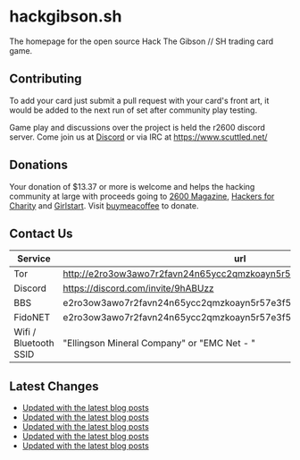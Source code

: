 # hackgibson.sh
The homepage for the open source Hack The Gibson // SH trading card game.


## Contributing

To add your card just submit a pull request with your card's front art, it would be added to the next run of set after community play testing.

Game play and discussions over the project is held the r2600 discord server. Come join us at [Discord](https://discord.com/invite/9hABUzz) or via IRC at https://www.scuttled.net/


## Donations

Your donation of $13.37 or more is welcome and helps the hacking community at large with proceeds going to [2600 Magazine](https://2600.com/), [Hackers for Charity](https://hackersforcharity.org) and [Girlstart](https://girlstart.org).  Visit [buymeacoffee](https://www.buymeacoffee.com/hackgibson.sh) to donate.


## Contact Us

Service | url
-|-
Tor | http://e2ro3ow3awo7r2favn24n65ycc2qmzkoayn5r57e3f56nvjwdcgg32ad.onion
Discord | https://discord.com/invite/9hABUzz
BBS | e2ro3ow3awo7r2favn24n65ycc2qmzkoayn5r57e3f56nvjwdcgg32ad.onion:23
FidoNET | e2ro3ow3awo7r2favn24n65ycc2qmzkoayn5r57e3f56nvjwdcgg32ad.onion:24554
Wifi / Bluetooth SSID | "Ellingson Mineral Company" or "EMC Net - <fidonet address>"

## Latest Changes
<!-- BLOG-POST-LIST:START -->
- [Updated with the latest blog posts](https://github.com/DFW2600/hackgibson.sh/commit/b6ed1a8b622e6093bf2d3812c63f769b40b6974e)
- [Updated with the latest blog posts](https://github.com/DFW2600/hackgibson.sh/commit/a6fd76f5f13e015e4872fe26d8c2e2f960b0e98b)
- [Updated with the latest blog posts](https://github.com/DFW2600/hackgibson.sh/commit/5146ec0217fd47de09531325ae5ec997aaaf1d12)
- [Updated with the latest blog posts](https://github.com/DFW2600/hackgibson.sh/commit/0226095bff979f6933ae6f5491fa0d3218fe3be0)
- [Updated with the latest blog posts](https://github.com/DFW2600/hackgibson.sh/commit/c1877b516f835de14118865d4823aaddf59f1493)
<!-- BLOG-POST-LIST:END -->
